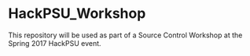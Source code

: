 # HackPSU_Workshop
This repository will be used as part of a Source Control Workshop at the Spring 2017 HackPSU event.
